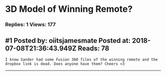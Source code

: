 # 3D Model of Winning Remote?

### Replies: 1 Views: 177

## \#1 Posted by: oiitsjamesmate Posted at: 2018-07-08T21:36:43.949Z Reads: 78

```
I know Sander had some Fusion 360 files of the winning remote and the dropbox link is dead. Does anyone have them? Cheers <3
```

---
